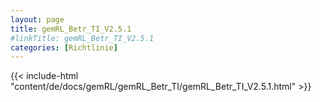 ```yaml
---
layout: page
title: gemRL_Betr_TI_V2.5.1
#linkTitle: gemRL_Betr_TI_V2.5.1
categories: [Richtlinie]
---
```

{{< include-html "content/de/docs/gemRL/gemRL_Betr_TI/gemRL_Betr_TI_V2.5.1.html" >}}